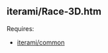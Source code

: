 iterami/Race-3D.htm
-------------------

Requires:
* [iterami/common](https://github.com/iterami/common)
